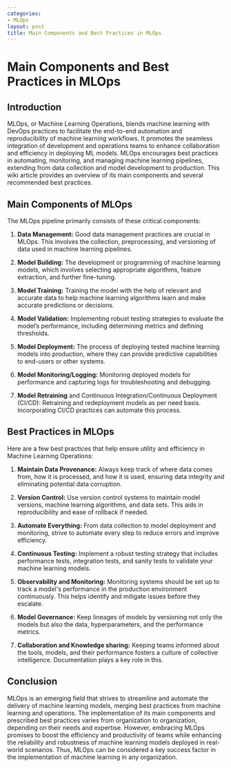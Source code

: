 ```yaml
---
categories:
- MLOps
layout: post
title: Main Components and Best Practices in MLOps
---
```


# Main Components and Best Practices in MLOps

## Introduction

MLOps, or Machine Learning Operations, blends machine learning with DevOps practices to facilitate the end-to-end automation and reproducibility of machine learning workflows. It promotes the seamless integration of development and operations teams to enhance collaboration and efficiency in deploying ML models. MLOps encourages best practices in automating, monitoring, and managing machine learning pipelines, extending from data collection and model development to production. This wiki article provides an overview of its main components and several recommended best practices.

## Main Components of MLOps

The MLOps pipeline primarily consists of these critical components:

1. **Data Management:** Good data management practices are crucial in MLOps. This involves the collection, preprocessing, and versioning of data used in machine learning pipelines.

2. **Model Building:** The development or programming of machine learning models, which involves selecting appropriate algorithms, feature extraction, and further fine-tuning.

3. **Model Training:** Training the model with the help of relevant and accurate data to help machine learning algorithms learn and make accurate predictions or decisions.

4. **Model Validation:** Implementing robust testing strategies to evaluate the model’s performance, including determining metrics and defining thresholds.

5. **Model Deployment:** The process of deploying tested machine learning models into production, where they can provide predictive capabilities to end-users or other systems.

6. **Model Monitoring/Logging:** Monitoring deployed models for performance and capturing logs for troubleshooting and debugging.

7. **Model Retraining** and Continuous Integration/Continuous Deployment (CI/CD): Retraining and redeployment models as per need basis. Incorporating CI/CD practices can automate this process.

## Best Practices in MLOps

Here are a few best practices that help ensure utility and efficiency in Machine Learning Operations:

1. **Maintain Data Provenance:** Always keep track of where data comes from, how it is processed, and how it is used, ensuring data integrity and eliminating potential data corruption.

2. **Version Control:** Use version control systems to maintain model versions, machine learning algorithms, and data sets. This aids in reproducibility and ease of rollback if needed.

3. **Automate Everything:** From data collection to model deployment and monitoring, strive to automate every step to reduce errors and improve efficiency.

4. **Continuous Testing:** Implement a robust testing strategy that includes performance tests, integration tests, and sanity tests to validate your machine learning models.

5. **Observability and Monitoring:** Monitoring systems should be set up to track a model's performance in the production environment continuously. This helps identify and mitigate issues before they escalate.

6. **Model Governance:** Keep lineages of models by versioning not only the models but also the data, hyperparameters, and the performance metrics.

7. **Collaboration and Knowledge sharing:** Keeping teams informed about the tools, models, and their performance fosters a culture of collective intelligence. Documentation plays a key role in this.

## Conclusion

MLOps is an emerging field that strives to streamline and automate the delivery of machine learning models, merging best practices from machine learning and operations. The implementation of its main components and prescribed best practices varies from organization to organization, depending on their needs and expertise. However, embracing MLOps promises to boost the efficiency and productivity of teams while enhancing the reliability and robustness of machine learning models deployed in real-world scenarios. Thus, MLOps can be considered a key success factor in the implementation of machine learning in any organization.
